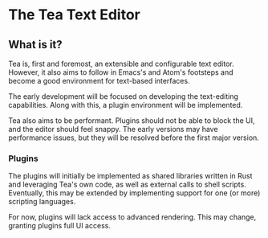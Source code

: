 # The Tea Text Editor

## What is it?
Tea is, first and foremost, an extensible and configurable text editor. However,
it also aims to follow in Emacs's and Atom's footsteps and become a good
environment for text-based interfaces.

The early development will be focused on developing the text-editing
capabilities. Along with this, a plugin environment will be implemented.

Tea also aims to be performant. Plugins should not be able to block the UI, and
the editor should feel snappy. The early versions may have performance issues,
but they will be resolved before the first major version.

### Plugins 
The plugins will initially be implemented as shared libraries written in Rust
and leveraging Tea's own code, as well as external calls to shell
scripts. Eventually, this may be extended by implementing support for one (or
more) scripting languages.

For now, plugins will lack access to advanced rendering. This may change,
granting plugins full UI access.
